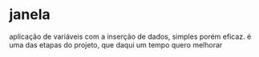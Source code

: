 # janela
aplicação de variáveis com a inserção de dados, simples porém eficaz.
é uma das etapas do projeto, que daqui um tempo quero melhorar

